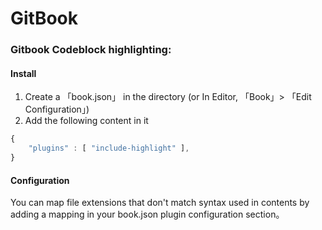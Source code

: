 # GitBook

### Gitbook Codeblock highlighting:
#### Install
1. Create a 「book.json」 in the directory (or In Editor, 「Book」> 「Edit Configuration」)
2. Add the following content in it
```Javascript
{
    "plugins" : [ "include-highlight" ],
}
```
#### Configuration
You can map file extensions that don't match syntax used in contents by adding a mapping in your book.json plugin configuration section。
```Javascript

```

 


